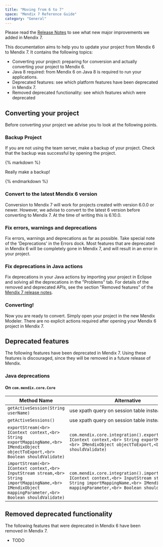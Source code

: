 ```yaml
---
title: "Moving from 6 to 7"
space: "Mendix 7 Reference Guide"
category: "General"
---
```



Please read the [Release Notes](/releasenotes/desktop-modeler/7.0) to see what new major improvements we added in Mendix 7.

This documentation aims to help you to update your project from Mendix 6 to Mendix 7. It contains the following topics:

*   Converting your project: preparing for conversion and actually converting your project to Mendix 6.
*   Java 8 required: from Mendix 6 on Java 8 is required to run your applications.
*   Deprecated features: see which platform features have been deprecated in Mendix 7.
*   Removed deprecated functionality: see which features which were deprecated

## Converting your project

Before converting your project we advise you to look at the following points.

### Backup Project

If you are not using the team server, make a backup of your project. Check that the backup was successful by opening the project.

<div class="alert alert-success">{% markdown %}

Really make a backup!

{% endmarkdown %}</div>

### Convert to the latest Mendix 6 version

Conversion to Mendix 7 will work for projects created with version 6.0.0 or newer. However, we advise to convert to the latest 6 version before converting to Mendix 7. At the time of writing this is 6.10.0.

### Fix errors, warnings and deprecations

Fix errors, warnings and deprecations as far as possible. Take special note of the 'Deprecations' in the Errors dock. Most features that are deprecated in Mendix 6 will be completely gone in Mendix 7, and will result in an error in your project.

### Fix deprecations in Java actions

Fix deprecations in your Java actions by importing your project in Eclipse and solving all the deprecations in the "Problems" tab. For details of the removed and deprecated APIs, see the section "Removed features" of the [Mendix 7 release notes](/releasenotes/desktop-modeler/7.0).

### Converting!

Now you are ready to convert. Simply open your project in the new Mendix Modeler. There are no explicit actions required after opening your Mendix 6 project in Mendix 7.

## Deprecated features

The following features have been deprecated in Mendix 7. Using these features is discouraged, since they will be removed in a future release of Mendix.

### Java deprecations

#### On `com.mendix.core.Core`
| Method Name | Alternative |
| --- | --- |
| `getActiveSession(String userName)` | use xpath query on session table instead. |
| `getActiveSessions()` | use xpath query on session table instead. |
| `exportStream(<br> IContext context,<br> String exportMappingName,<br> IMendixObject objectToExport,<br> Boolean shouldValidate)` | `com.mendix.core.integration().exportStream(<br> IContext context,<br> String exportMappingName,<br> IMendixObject objectToExport,<br> Boolean shouldValidate)` |
| `importStream(<br> IContext context,<br> InputStream stream,<br> String importMappingName,<br> IMendixObject mappingParameter,<br> Boolean shouldValidate)` | `com.mendix.core.integration().importStream(<br> IContext context,<br> InputStream stream,<br> String importMappingName,<br> IMendixObject mappingParameter,<br> Boolean shouldValidate)` |

## Removed deprecated functionality

The following features that were deprecated in Mendix 6 have been removed in Mendix 7.

* TODO
